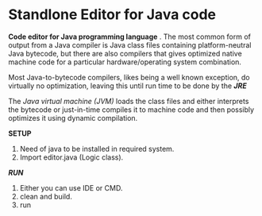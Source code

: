 <h1> Standlone Editor for Java code </h1>

**Code editor for Java  programming language** . The most common form of output from a Java compiler is Java class files containing platform-neutral Java bytecode, but there are also compilers that gives optimized native machine code for a particular hardware/operating system combination.

Most Java-to-bytecode compilers, likes being a well known exception, do virtually no optimization, leaving this until run time to be done by the ***JRE***

The *Java virtual machine (JVM)* loads the class files and either interprets the bytecode or just-in-time compiles it to machine code and then possibly optimizes it using dynamic compilation.

 **SETUP**
 
 1. Need of java to be installed in  required system.
 2. Import editor.java (Logic class).
 
 ***RUN***
 
 1. Either you can use IDE or CMD.
 2. clean and build.
 3. run
